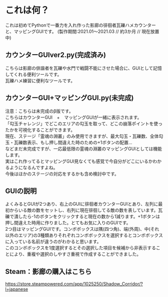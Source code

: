 # これは何？
これは初めてPythonで一番力を入れ作った影廊の徘徊者瓦礫ハメカウンターと、マッピングGUIです。
(製作期間:2021.01～2021.03 // 約3か月 // 現在放置中)

## カウンターGUIver2.py(完成済み)
こちらは影廊の俳諧者を瓦礫や水門で戦闘不能にさせた場合に、GUIとして記憶してくれる便利ツールです。  
瓦礫ハメ練習に便利なツールです。  

## カウンターGUI+マッピングGUI.py(未完成)
注意：こちらは未完成のβ版です。  
こちらはカウンターGUI　+　マッピングGUIが一緒に表示されます。  
「勾玉チャレンジ」でどこのエリアの勾玉を取って、どこの崩落ポイントを使ったかを可視化することができます。  
現在、ステージ「霊魂の淵叢」のみ使用できますが、最大勾玉・瓦礫数、全体勾玉・瓦礫数表示、もし押し間違えた時のための+1ボタンの配置...  
などまだ未完成ですが、一応最低限の霊魂の淵叢のマッピングGUIとしては機能します。  
実はこれ作ってるとマッピングGUI見なくても感覚で今自分がどこにいるかわかるようになるんですよね。  
今後はほかのステージの対応をするかも含め検討中です。  
  
## GUIの説明  
よくみるとGUIが2つあり、右上のGUIに徘徊者カウンターGUIとあり、左列に最初からいる敵の数をセットし、右列に現在徘徊してる敵の数を表しています。瓦礫で潰したら-1のボタンをクリックすると現在の数から1減ります。+1ボタンは押し間違えた時用に作りました。とてもお気に入りのGUIです。  
2つ目はマッピングGUIです。コンボボックスは隅(四つ角)、端(外周)、中(それ以外のエリア)の3種類ありそれぞれコンボボックスを選択するとコンボボックスに入っている名前が違うのがわかると思います。  
このコンボボックスを1度選択するとその選択した項目を候補から非表示することにより、重複や選択のしやすさ重視で作成することができました。  
  
## Steam：影廊の購入はこちら    
https://store.steampowered.com/app/1025250/Shadow_Corridor/?l=japanese
